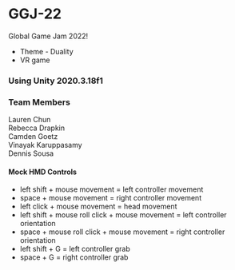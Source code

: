 # GGJ-22
Global Game Jam 2022! 

- Theme - Duality
- VR game 

### Using Unity 2020.3.18f1


### Team Members

Lauren Chun <br>
Rebecca Drapkin <br>
Camden Goetz <br> 
Vinayak Karuppasamy <br>
Dennis Sousa <br>

#### Mock HMD Controls 

- left shift + mouse movement = left controller movement
- space + mouse movement = right controller movement
- left click + mouse movement = head movement
- left shift + mouse roll click + mouse movement = left controller orientation
- space + mouse roll click + mouse movement = right controller orientation
- left shift + G = left controller grab
- space + G = right controller grab
